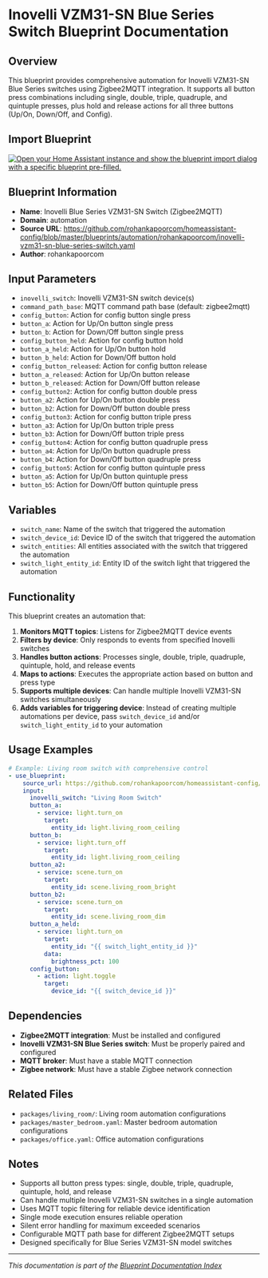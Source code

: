 # Inovelli VZM31-SN Blue Series Switch Blueprint Documentation

## Overview
This blueprint provides comprehensive automation for Inovelli VZM31-SN Blue Series switches using Zigbee2MQTT integration. It supports all button press combinations including single, double, triple, quadruple, and quintuple presses, plus hold and release actions for all three buttons (Up/On, Down/Off, and Config).

## Import Blueprint

[![Open your Home Assistant instance and show the blueprint import dialog with a specific blueprint pre-filled.](https://my.home-assistant.io/badges/blueprint_import.svg)](https://my.home-assistant.io/redirect/blueprint_import/?blueprint_url=https%3A//github.com/rohankapoorcom/homeassistant-config/blob/master/blueprints/automation/rohankapoorcom/inovelli-vzm31-sn-blue-series-switch.yaml)

## Blueprint Information
- **Name**: Inovelli Blue Series VZM31-SN Switch (Zigbee2MQTT)
- **Domain**: automation
- **Source URL**: https://github.com/rohankapoorcom/homeassistant-config/blob/master/blueprints/automation/rohankapoorcom/inovelli-vzm31-sn-blue-series-switch.yaml
- **Author**: rohankapoorcom

## Input Parameters
- `inovelli_switch`: Inovelli VZM31-SN switch device(s)
- `command_path_base`: MQTT command path base (default: zigbee2mqtt)
- `config_button`: Action for config button single press
- `button_a`: Action for Up/On button single press
- `button_b`: Action for Down/Off button single press
- `config_button_held`: Action for config button hold
- `button_a_held`: Action for Up/On button hold
- `button_b_held`: Action for Down/Off button hold
- `config_button_released`: Action for config button release
- `button_a_released`: Action for Up/On button release
- `button_b_released`: Action for Down/Off button release
- `config_button2`: Action for config button double press
- `button_a2`: Action for Up/On button double press
- `button_b2`: Action for Down/Off button double press
- `config_button3`: Action for config button triple press
- `button_a3`: Action for Up/On button triple press
- `button_b3`: Action for Down/Off button triple press
- `config_button4`: Action for config button quadruple press
- `button_a4`: Action for Up/On button quadruple press
- `button_b4`: Action for Down/Off button quadruple press
- `config_button5`: Action for config button quintuple press
- `button_a5`: Action for Up/On button quintuple press
- `button_b5`: Action for Down/Off button quintuple press

## Variables
- `switch_name`: Name of the switch that triggered the automation
- `switch_device_id`: Device ID of the switch that triggered the automation
- `switch_entities`: All entities associated with the switch that triggered the automation
- `switch_light_entity_id`: Entity ID of the switch light that triggered the automation

## Functionality
This blueprint creates an automation that:

1. **Monitors MQTT topics**: Listens for Zigbee2MQTT device events
2. **Filters by device**: Only responds to events from specified Inovelli switches
3. **Handles button actions**: Processes single, double, triple, quadruple, quintuple, hold, and release events
4. **Maps to actions**: Executes the appropriate action based on button and press type
5. **Supports multiple devices**: Can handle multiple Inovelli VZM31-SN switches simultaneously
6. **Adds variables for triggering device**: Instead of creating multiple automations per device, pass `switch_device_id` and/or `switch_light_entity_id` to your automation

## Usage Examples
```yaml
# Example: Living room switch with comprehensive control
- use_blueprint:
    source_url: https://github.com/rohankapoorcom/homeassistant-config/blob/master/blueprints/automation/rohankapoorcom/inovelli-vzm31-sn-blue-series-switch.yaml
    input:
      inovelli_switch: "Living Room Switch"
      button_a:
        - service: light.turn_on
          target:
            entity_id: light.living_room_ceiling
      button_b:
        - service: light.turn_off
          target:
            entity_id: light.living_room_ceiling
      button_a2:
        - service: scene.turn_on
          target:
            entity_id: scene.living_room_bright
      button_b2:
        - service: scene.turn_on
          target:
            entity_id: scene.living_room_dim
      button_a_held:
        - service: light.turn_on
          target:
            entity_id: "{{ switch_light_entity_id }}"
          data:
            brightness_pct: 100
      config_button:
        - action: light.toggle
          target:
            device_id: "{{ switch_device_id }}" 
```

## Dependencies
- **Zigbee2MQTT integration**: Must be installed and configured
- **Inovelli VZM31-SN Blue Series switch**: Must be properly paired and configured
- **MQTT broker**: Must have a stable MQTT connection
- **Zigbee network**: Must have a stable Zigbee network connection

## Related Files
- `packages/living_room/`: Living room automation configurations
- `packages/master_bedroom.yaml`: Master bedroom automation configurations
- `packages/office.yaml`: Office automation configurations

## Notes
- Supports all button press types: single, double, triple, quadruple, quintuple, hold, and release
- Can handle multiple Inovelli VZM31-SN switches in a single automation
- Uses MQTT topic filtering for reliable device identification
- Single mode execution ensures reliable operation
- Silent error handling for maximum exceeded scenarios
- Configurable MQTT path base for different Zigbee2MQTT setups
- Designed specifically for Blue Series VZM31-SN model switches

---

*This documentation is part of the [Blueprint Documentation Index](../README.md)*
